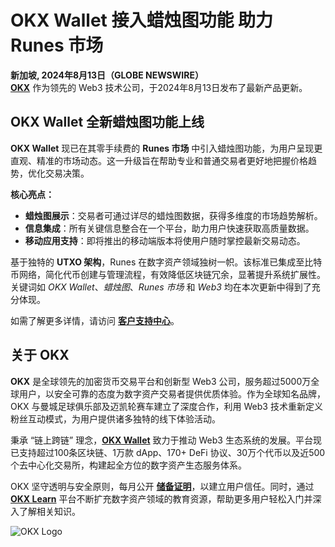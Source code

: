 # OKX Wallet 接入蜡烛图功能 助力 Runes 市场

**新加坡, 2024年8月13日（GLOBE NEWSWIRE）**  
**[OKX](https://bit.ly/OKXe)** 作为领先的 Web3 技术公司，于2024年8月13日发布了最新产品更新。

## OKX Wallet 全新蜡烛图功能上线

**OKX Wallet** 现已在其零手续费的 **Runes 市场** 中引入蜡烛图功能，为用户呈现更直观、精准的市场动态。这一升级旨在帮助专业和普通交易者更好地把握价格趋势，优化交易决策。

**核心亮点：**
- **蜡烛图展示**：交易者可通过详尽的蜡烛图数据，获得多维度的市场趋势解析。
- **信息集成**：所有关键信息整合在一个平台，助力用户快速获取高质量数据。
- **移动应用支持**：即将推出的移动端版本将使用户随时掌控最新交易动态。

基于独特的 **UTXO 架构**，Runes 在数字资产领域独树一帜。该标准已集成至比特币网络，简化代币创建与管理流程，有效降低区块链冗余，显著提升系统扩展性。关键词如 *OKX Wallet*、*蜡烛图*、*Runes 市场* 和 *Web3* 均在本次更新中得到了充分体现。

如需了解更多详情，请访问 **[客户支持中心](https://bit.ly/OKXe)**。

## 关于 OKX

**OKX** 是全球领先的加密货币交易平台和创新型 Web3 公司，服务超过5000万全球用户，以安全可靠的态度为数字资产交易者提供优质体验。作为全球知名品牌，OKX 与曼城足球俱乐部及迈凯轮赛车建立了深度合作，利用 Web3 技术重新定义粉丝互动模式，为用户提供诸多独特的线下体验活动。

秉承 “链上跨链” 理念，**[OKX Wallet](https://bit.ly/OKXe)** 致力于推动 Web3 生态系统的发展。平台现已支持超过100条区块链、1万款 dApp、170+ DeFi 协议、30万个代币以及近500个去中心化交易所，构建起全方位的数字资产生态服务体系。

OKX 坚守透明与安全原则，每月公开 **[储备证明](https://bit.ly/OKXe)**，以建立用户信任。同时，通过 **[OKX Learn](https://bit.ly/OKXe)** 平台不断扩充数字资产领域的教育资源，帮助更多用户轻松入门并深入了解相关知识。

![OKX Logo](https://www.jmhbdh.com/wp-content/img/8914929080866891.webp)